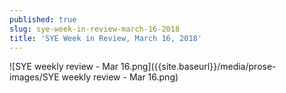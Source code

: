```yaml
---
published: true
slug: sye-week-in-review-march-16-2018
title: 'SYE Week in Review, March 16, 2018'
---
```

![SYE weekly review - Mar 16.png]({{site.baseurl}}/media/prose-images/SYE weekly review - Mar 16.png)

